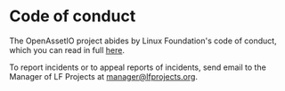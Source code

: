 # Code of conduct

The OpenAssetIO project abides by Linux Foundation's code of conduct,
which you can read in full
[here](https://lfprojects.org/policies/code-of-conduct).

To report incidents or to appeal reports of incidents, send email to
the Manager of LF Projects at manager@lfprojects.org.

